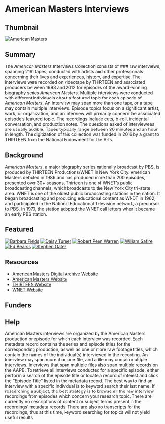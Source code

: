 # American Masters Interviews

## Thumbnail

![American Masters](https://s3.amazonaws.com/americanarchive.org/special-collections/American_Masters_logo.jpg "American Masters Interviews")

## Summary

The <em>American Masters</em> Interviews Collection consists of ### raw interviews, spanning 2191 tapes, conducted with artists and other professionals concerning their lives and experiences, history, and expertise. The interviews were recorded on videotape by THIRTEEN and associated producers between 1993 and 2012 for episodes of the award-winning biography series <em>American Masters</em>. Multiple interviews were conducted with different individuals about a featured topic for each episode of <em>American Masters</em>. An interview may span more than one tape, or a tape may contain multiple interviews. Episode topics focus on a significant artist, work, or organization, and an interview will primarily concern the associated episode’s featured topic.  The recordings include cuts, b-roll, incidental conversation, and production notes. The questions asked of interviewees are usually audible. Tapes typically range between 30 minutes and an hour in length. The digitization of this collection was funded in 2016 by a grant to THIRTEEN from the National Endowment for the Arts.

## Background

<em>American Masters</em>, a major biography series nationally broadcast by PBS, is produced by THIRTEEN Productions/WNET in New York City. American Masters debuted in 1986 and has produced more than 200 episodes, presented over 30+ seasons. Thirteen is one of WNET’s public broadcasting channels, which broadcasts to the New York City tri-state area. WNET is one of the oldest public broadcasting stations in the nation. It began broadcasting and producing educational content as WNDT in 1962, and participated in the National Educational Television network, a precursor to PBS. In 1970, the station adopted the WNET call letters when it became an early PBS station.

## Featured

[![Barbara Fields](https://s3.amazonaws.com/americanarchive.org/special-collections/cpb-aacip_509-2r3nv99t98.jpg)](/catalog/cpb-aacip_509-2r3nv99t98)
[![Daisy Turner](https://s3.amazonaws.com/americanarchive.org/special-collections/cpb-aacip_509-6h4cn6zm21.jpg)](/catalog/cpb-aacip_509-6h4cn6zm21)
[![Robert Penn Warren](https://s3.amazonaws.com/americanarchive.org/special-collections/cpb-aacip_509-f18sb3xm7h.jpg)](/catalog/pb-aacip_509-f18sb3xm7h)
[![William Safire](https://s3.amazonaws.com/americanarchive.org/special-collections/cpb-aacip_509-js9h41kc8n.jpg)](/catalog/cpb-aacip_509-js9h41kc8n)
[![Ed Bearss](https://s3.amazonaws.com/americanarchive.org/special-collections/cpb-aacip_509-pk06w9749m.jpg)](/catalog/cpb-aacip_509-pk06w9749m)
[![Stephen Oates](https://s3.amazonaws.com/americanarchive.org/special-collections/cpb-aacip_509-t727941r7b.jpg)](/catalog/cpb-aacip_509-t727941r7b)


## Resources

- [American Masters Digital Archive Website](http://www.pbs.org/wnet/americanmasters/digital-archive/)
- [American Masters Website](http://www.pbs.org/wnet/americanmasters/)
- [THIRTEEN Website](http://www.thirteen.org/)
- [WNET Website](http://www.wnet.org/)

## Funders

## Help

American Masters interviews are organized by the American Masters production or episode for which each interview was recorded. Each metadata record contains the series and episode titles for the corresponding production, as well as one or more raw footage titles, which contain the names of the individual(s) interviewed in the recording. An interview may span more than one file, and a file may contain multiple interviews. Interviews that span multiple files also span multiple records on the AAPB. To retrieve all interviews conducted for a specific episode, either perform a search of the episode title or locate a record of interest and click the “Episode Title” listed in the metadata record. The best way to find an interview with a specific individual is to keyword search their last name. If researching a subject, the best strategy is to browse all the raw interview recordings from episodes which concern your research topic. There are currently no descriptions of content or subject terms present in the recordings’ metadata records. There are also no transcripts for the recordings, thus at this time, keyword searching for topics will not yield useful results.
